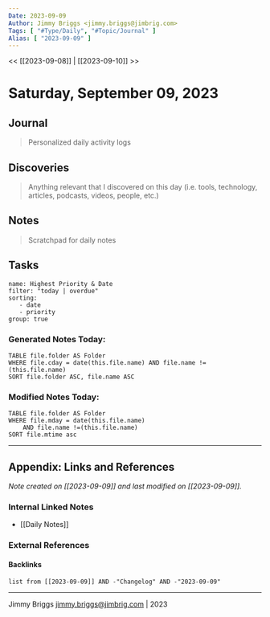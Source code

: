 ```yaml
---
Date: 2023-09-09
Author: Jimmy Briggs <jimmy.briggs@jimbrig.com>
Tags: [ "#Type/Daily", "#Topic/Journal" ]
Alias: [ "2023-09-09" ]
---
```


<< [[2023-09-08]] | [[2023-09-10]] >>

# Saturday, September 09, 2023

## Journal

> Personalized daily activity logs

## Discoveries

> Anything relevant that I discovered on this day (i.e. tools, technology, articles, podcasts, videos, people, etc.)

## Notes

> Scratchpad for daily notes

## Tasks

```todoist
name: Highest Priority & Date
filter: "today | overdue"
sorting: 
   - date
   - priority
group: true
```


### Generated Notes Today:

```dataview
TABLE file.folder AS Folder 
WHERE file.cday = date(this.file.name) AND file.name !=(this.file.name) 
SORT file.folder ASC, file.name ASC
```

### Modified Notes Today:

```dataview
TABLE file.folder AS Folder
WHERE file.mday = date(this.file.name) 
	AND file.name !=(this.file.name)
SORT file.mtime asc
```

***

## Appendix: Links and References

*Note created on [[2023-09-09]] and last modified on [[2023-09-09]].*

### Internal Linked Notes

- [[Daily Notes]]

### External References

#### Backlinks

```dataview
list from [[2023-09-09]] AND -"Changelog" AND -"2023-09-09"
```


***

Jimmy Briggs <jimmy.briggs@jimbrig.com> | 2023